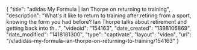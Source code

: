 {
    "title": "adidas My Formula | Ian Thorpe on returning to training",
    "description": "What's it like to return to training after retiring from a sport, knowing the form you had before? Ian Thorpe talks about retirement and getting back into th...",
    "videoid": "154163",
    "date_created": "1398106869",
    "date_modified": "1418181300",
    "type": "captivate",
    "layout": "video",
    "url": "\/v\/adidas-my-formula-ian-thorpe-on-returning-to-training\/154163"
}